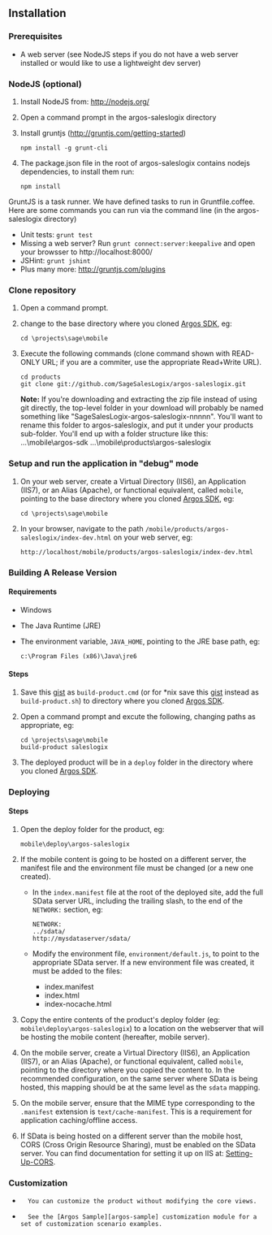 Installation
------------
### Prerequisites
*	A web server (see NodeJS steps if you do not have a web server installed or would like to use a lightweight dev server)

### NodeJS (optional)
1.	Install NodeJS from: http://nodejs.org/
2.	Open a command prompt in the argos-saleslogix directory
3.	Install gruntjs (http://gruntjs.com/getting-started)

		npm install -g grunt-cli
4. 	The package.json file in the root of argos-saleslogix contains nodejs dependencies, to install them run:
	
		npm install

GruntJS is a task runner. We have defined tasks to run in Gruntfile.coffee. Here are some commands you can run via the command line (in the argos-saleslogix directory)
* Unit tests: `grunt test`
* Missing a web server? Run `grunt connect:server:keepalive` and open your browsser to http://localhost:8000/
* JSHint: `grunt jshint`
* Plus many more: http://gruntjs.com/plugins

### Clone repository
1.	Open a command prompt.
2.	change to the base directory where you cloned [Argos SDK][argos-sdk], eg:

		cd \projects\sage\mobile
3.	Execute the following commands (clone command shown with READ-ONLY URL; if you are a commiter, use the appropriate Read+Write URL).

		cd products
		git clone git://github.com/SageSalesLogix/argos-saleslogix.git

    __Note:__ If you're downloading and extracting the zip file instead of using git directly, the top-level folder in your download will probably be named something like "SageSalesLogix-argos-saleslogix-nnnnn". You'll want to rename this folder to argos-saleslogix, and put it under your products sub-folder. You'll end up with a folder structure like this:
        ...\mobile\argos-sdk
        ...\mobile\products\argos-saleslogix

### Setup and run the application in "debug" mode
1.	On your web server, create a Virtual Directory (IIS6), an Application (IIS7), or an Alias (Apache), or functional equivalent, called `mobile`, pointing to the base directory where you cloned [Argos SDK][argos-sdk], eg:

		cd \projects\sage\mobile
2.	In your browser, navigate to the path `/mobile/products/argos-saleslogix/index-dev.html` on your web server, eg:

		http://localhost/mobile/products/argos-saleslogix/index-dev.html

### Building A Release Version

#### Requirements
*	Windows
*	The Java Runtime (JRE)
*	The environment variable, `JAVA_HOME`, pointing to the JRE base path, eg:

		c:\Program Files (x86)\Java\jre6

#### Steps
1.	Save this [gist](https://gist.github.com/457973) as `build-product.cmd` (or for *nix save this [gist](https://gist.github.com/1209392) instead as `build-product.sh`) to directory where you cloned [Argos SDK][argos-sdk].
2.	Open a command prompt and excute the following, changing paths as appropriate, eg:

		cd \projects\sage\mobile
		build-product saleslogix
3.	The deployed product will be in a `deploy` folder in the directory where you cloned [Argos SDK][argos-sdk].

### Deploying

#### Steps
1.	Open the deploy folder for the product, eg:

		mobile\deploy\argos-saleslogix
2.	If the mobile content is going to be hosted on a different server, the manifest file and the environment file must be changed (or a new one created).

	*	In the `index.manifest` file at the root of the deployed site, add the full SData server URL, including the trailing slash, to the end of the `NETWORK:` section, eg:

			NETWORK:
			../sdata/
			http://mysdataserver/sdata/
	*	Modify the environment file, `environment/default.js`, to point to the appropriate SData server.  If a new environment file was created, it must be added to the files:
		*	index.manifest
		*	index.html
		*	index-nocache.html
3.	Copy the entire contents of the product's deploy folder (eg: `mobile\deploy\argos-saleslogix`) to a location on the webserver that will be hosting the mobile content (hereafter, mobile server).
4.	On the mobile server, create a Virtual Directory (IIS6), an Application (IIS7), or an Alias (Apache), or functional equivalent, called `mobile`, pointing to the directory where you copied the content to.  In the recommended configuration, on the same server where SData is being hosted, this mapping should be at the same level as the `sdata` mapping.
5.	On the mobile server, ensure that the MIME type corresponding to the `.manifest` extension is `text/cache-manifest`.  This is a requirement for application caching/offline access.
6.	If SData is being hosted on a different server than the mobile host, CORS (Cross Origin Resource Sharing), must be enabled on the SData server.  You can find documentation for setting it up on IIS at: [Setting-Up-CORS](https://github.com/SageSalesLogix/argos-sdk/wiki/Setting-Up-CORS).

### Customization
*       You can customize the product without modifying the core views.
*       See the [Argos Sample][argos-sample] customization module for a set of customization scenario examples.

[argos-sdk]: https://github.com/SageSalesLogix/argos-sdk "Argos SDK Source"
[argos-sample]: https://github.com/SageSalesLogix/argos-sample "Customization module for argos-saleslogix"
[argos]: https://github.com/SageSalesLogix/argos "Argos SDK API Documentation"
